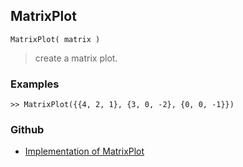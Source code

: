 ## MatrixPlot 

```
MatrixPlot( matrix )
```

> create a matrix plot.

### Examples
 
```
>> MatrixPlot({{4, 2, 1}, {3, 0, -2}, {0, 0, -1}})
```
 

### Github

* [Implementation of MatrixPlot](https://github.com/axkr/symja_android_library/blob/master/symja_android_library/matheclipse-core/src/main/java/org/matheclipse/core/builtin/ManipulateFunction.java#L1970) 
